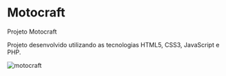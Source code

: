 # Motocraft
Projeto Motocraft

Projeto desenvolvido utilizando as tecnologias HTML5, CSS3, JavaScript e PHP.


![motocraft](https://user-images.githubusercontent.com/49196745/149449974-20b01892-647f-476e-a5ad-46d4e72a4ce2.jpg)
